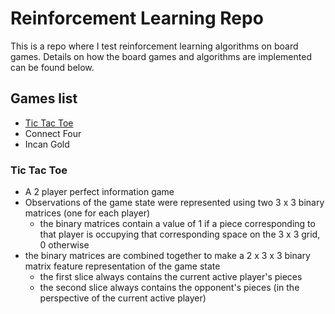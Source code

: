 # Reinforcement Learning Repo
This is a repo where I test reinforcement learning algorithms on board games. Details on how the board games and algorithms are implemented can be found below.
## Games list
* [Tic Tac Toe](#tic-tac-toe)
* Connect Four
* Incan Gold

### Tic Tac Toe
* A 2 player perfect information game
* Observations of the game state were represented using two 3 x 3 binary matrices (one for each player)
    * the binary matrices contain a value of 1 if a piece corresponding to that player is occupying that corresponding space on the 3 x 3 grid, 0 otherwise
* the binary matrices are combined together to make a 2 x 3 x 3 binary matrix feature representation of the game state
    * the first slice always contains the current active player's pieces
    * the second slice always contains the opponent's pieces (in the perspective of the current active player)